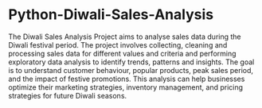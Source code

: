 # Python-Diwali-Sales-Analysis
The Diwali Sales Analysis Project aims to analyse sales data during the Diwali festival period. The project involves collecting, cleaning and processing sales data for different values and criteria and performing exploratory data analysis to identify trends, patterns and insights. The goal is to understand customer behaviour, popular products, peak sales period, and the impact of festive promotions. This analysis can help businesses optimize their marketing strategies, inventory management, and pricing strategies for future Diwali seasons.
